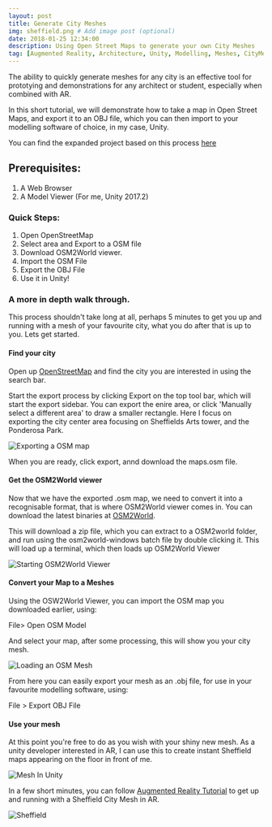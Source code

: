```yaml
---
layout: post
title: Generate City Meshes
img: sheffield.png # Add image post (optional)
date: 2018-01-25 12:34:00
description: Using Open Street Maps to generate your own City Meshes
tag: [Augmented Reality, Architecture, Unity, Modelling, Meshes, CityMesh]
---
```


The ability to quickly generate meshes for any city is an effective tool for prototying and demonstrations for any architect or student, especially when combined with AR. 

In this short tutorial, we will demonstrate how to take a map in Open Street Maps, and export it to an OBJ file, which you can then import to your modelling software of choice, in my case, Unity.  

You can find the expanded project based on this process [here](https://adamrtomkins.github.io/CityMesh/)

## Prerequisites:

1. A Web Browser
2. A Model Viewer (For me, Unity 2017.2)

### Quick Steps:

1. Open OpenStreetMap
2. Select area and Export to a OSM file
3. Download OSM2World viewer.
4. Import the OSM File
5. Export the OBJ File
6. Use it in Unity!

### A more in depth walk through.

This process shouldn't take long at all, perhaps 5 minutes to get you up and running with a mesh of your favourite city, what you do after that is up to you. Lets get started.

#### Find your city

Open up [OpenStreetMap](http://www.openstreepmap.org) and find the city you are interested in using the search bar.

Start the export process by clicking Export on the top tool bar, which will start the export sidebar. You can export the enire area, or click 'Manually select a different area' to draw a smaller rectangle. Here I focus on exporting the city center area focusing on Sheffields Arts tower, and the Ponderosa Park.

<div class="img_row">
	<img style="max-height: 100%;max-width: 100%"  src="{{ site.baseurl }}/img/Blogs/CityMesh/OSM_export.PNG" alt="Exporting a OSM map" title="Export OSM"/>
</div>

When you are ready, click export, annd download the maps.osm file. 

#### Get the OSM2World viewer 

Now that we have the exported .osm map, we need to convert it into a recognisable format, that is where OSM2World viewer comes in. You can download the latest binaries at [OSM2World](osm2world.org/download/).

This will download a zip file, which you can extract to a OSM2world folder, and run using the osm2world-windows batch file by double clicking it. This will load up a terminal, which then loads up OSM2World Viewer



<div class="img_row">
	<img style="max-height: 100%;max-width: 100%"  src="{{ site.baseurl }}/img/Blogs/CityMesh/OSM_Viewer.PNG" alt="Starting OSM2World Viewer" title="OSM2World"/>
</div>


#### Convert your Map to a Meshes

Using the OSW2World Viewer, you can import the OSM map you downloaded earlier, using:

File> Open OSM Model

And select your map, after some processing, this will show you your city mesh.

<div class="img_row">
	<img style="max-height: 100%;max-width: 100%"  src="{{ site.baseurl }}/img/Blogs/CityMesh/OSM_Mesh.PNG" alt="Loading an OSM Mesh" title="OSM2World Mesh"/>
</div>

From here you can easily export your mesh as an .obj file, for use in your favourite modelling software, using:

File > Export OBJ File

#### Use your mesh

At this point you're free to do as you wish with your shiny new mesh. As a unity developer interested in AR, I can use this to create instant Sheffield maps appearing on the floor in front of me.

<div class="img_row">
	<img style="max-height: 100%;max-width: 100%"  src="{{ site.baseurl }}/img/Blogs/CityMesh/Unity_Sheffield.PNG" alt="Mesh In Unity" title="Unity Mesh"/>
</div>

In a few short minutes, you can follow [Augmented Reality Tutorial](http://adamrtomkins.github.io/2018/01/18/Unity_Vuforia.html) to get up and running with a Sheffield City Mesh in AR. 

<div class="img_row">
	<img style="max-height: 100%;max-width: 100%"  src="{{ site.baseurl }}/img/Blogs/CityMesh/Unity_Sheffield_AR.jpeg" alt=Sheffield in AR" title="Sheffield_in_AR"/>
	
</div>



